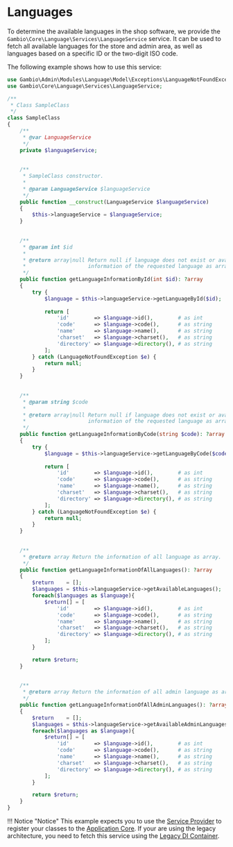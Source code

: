 # Languages

To determine the available languages in the shop software, we provide the `Gambio\Core\Language\Services\LanguageService`
service. It can be used to fetch all available languages for the store and admin area, as well as languages based
on a specific ID or the two-digit ISO code.

The following example shows how to use this service:

```php
use Gambio\Admin\Modules\Language\Model\Exceptions\LanguageNotFoundException;
use Gambio\Core\Language\Services\LanguageService;

/**
 * Class SampleClass
 */
class SampleClass
{
    /**
     * @var LanguageService
     */
    private $languageService;
    
    
    /**
     * SampleClass constructor.
     *
     * @param LanguageService $languageService
     */
    public function __construct(LanguageService $languageService)
    {
        $this->languageService = $languageService;
    }
    
    
    /**
     * @param int $id
     *
     * @return array|null Return null if language does not exist or available
     *                    information of the requested language as array.
     */
    public function getLanguageInformationById(int $id): ?array
    {
        try {
            $language = $this->languageService->getLanguageById($id);
            
            return [
                'id'        => $language->id(),        # as int
                'code'      => $language->code(),      # as string
                'name'      => $language->name(),      # as string
                'charset'   => $language->charset(),   # as string
                'directory' => $language->directory(), # as string
            ];
        } catch (LanguageNotFoundException $e) {
            return null;
        }
    }
    
    
    /**
     * @param string $code
     *
     * @return array|null Return null if language does not exist or available
     *                    information of the requested language as array.
     */
    public function getLanguageInformationByCode(string $code): ?array
    {
        try {
            $language = $this->languageService->getLanguageByCode($code);
            
            return [
                'id'        => $language->id(),        # as int
                'code'      => $language->code(),      # as string
                'name'      => $language->name(),      # as string
                'charset'   => $language->charset(),   # as string
                'directory' => $language->directory(), # as string
            ];
        } catch (LanguageNotFoundException $e) {
            return null;
        }
    }
    
    
    /**
     * @return array Return the information of all language as array.
     */
    public function getLanguageInformationOfAllLanguages(): ?array
    {
        $return    = [];
        $languages = $this->languageService->getAvailableLanguages();
        foreach($languages as $language){
            $return[] = [
                'id'        => $language->id(),        # as int
                'code'      => $language->code(),      # as string
                'name'      => $language->name(),      # as string
                'charset'   => $language->charset(),   # as string
                'directory' => $language->directory(), # as string
            ];
        }

        return $return;
    }
    
    
    /**
     * @return array Return the information of all admin language as array.
     */
    public function getLanguageInformationOfAllAdminLanguages(): ?array
    {
        $return    = [];
        $languages = $this->languageService->getAvailableAdminLanguages();
        foreach($languages as $language){
            $return[] = [
                'id'        => $language->id(),        # as int
                'code'      => $language->code(),      # as string
                'name'      => $language->name(),      # as string
                'charset'   => $language->charset(),   # as string
                'directory' => $language->directory(), # as string
            ];
        }

        return $return;
    }
}
```

!!! Notice "Notice"
    This example expects you to use the [Service Provider] to register your classes to the [Application Core].
    If your are using the legacy architecture, you need to fetch this service using the [Legacy DI Container].



[Application Core]: ./../application-core.md
[Service Provider]: ./../details/service-provider.md
[Legacy DI Container]: ./../details/di-container.md#legacy-di-container
[aggregation]: http://docs.php.net/manual/de/class.iteratoraggregate.php